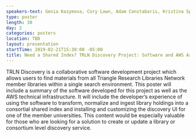 ```yaml
---
speakers-text: Genia Kazymova, Cory Lown, Adam Constabaris, Kristina Spurgin, Ben Heet
type: poster
length: 30
day: 2
categories: posters
location: TBD
layout: presentation
startTime: 2019-02-21T15:30:00 -05:00
title: Need a Shared Index? TRLN Discovery Project: Software and AWS Architecture Overview.
---
```

TRLN Discovery is a collaborative software development project which allows users to find materials from all Triangle Research Libraries Network member libraries within a single search environment. This poster will include a summary of the software developed for this project as well as the AWS technical infrastructure. It will include the developer’s experience of using the software to transform, normalize and ingest library holdings into a consortial shared index and installing and customizing the discovery UI for one of the member universities. This content would be especially valuable for those who are looking for a solution to create or update a library or consortium level discovery service.
